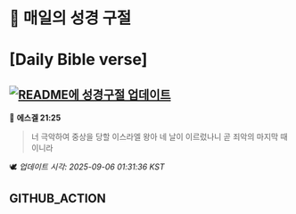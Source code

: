 # 🙏 매일의 성경 구절
# [Daily Bible verse]
## [![README에 성경구절 업데이트](https://github.com/DONGSUKA/first_test/actions/workflows/update-readme-bible.yml/badge.svg)](https://github.com/DONGSUKA/first_test/actions/workflows/update-readme-bible.yml)
<!-- START_BIBLE_VERSE -->
📖 **에스겔 21:25**
> 너 극악하여 중상을 당할 이스라엘 왕아 네 날이 이르렀나니 곧 죄악의 마지막 때이니라

🕊️ _업데이트 시각: 2025-09-06 01:31:36 KST_
  <!-- END_BIBLE_VERSE -->
## GITHUB_ACTION
